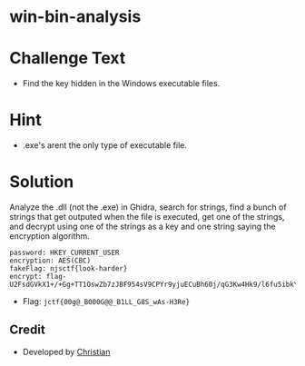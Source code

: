 # win-bin-analysis

# Challenge Text
* Find the key hidden in the Windows executable files.

# Hint
* .exe's arent the only type of executable file.

# Solution

Analyze the .dll (not the .exe) in Ghidra, search for strings, find a bunch of strings that get outputed when the file is executed, get one of the strings, and decrypt using one of the strings as a key and one string saying the encryption algorithm.

````````````
password: HKEY_CURRENT_USER
encryption: AES(CBC)
fakeFlag: njsctf{look-harder}
encrypt: flag-U2FsdGVkX1+/+Gg+TT1OswZb7zJBF954sV9CPYr9yjuECuBh60j/qG3Kw4Hk9/l6fu5ibkYarZWNBByLBuGrYQ==
````````````

* Flag: `jctf{00g@_B000G@@_B1LL_G8S_wAs-H3Re}`

## Credit
* Developed by [Christian](https://github.com/Person1080p)
